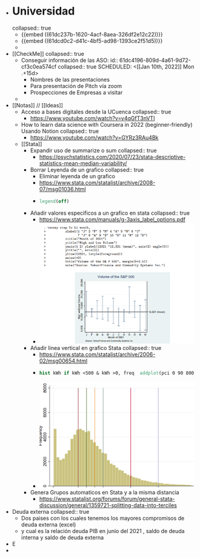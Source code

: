 - # Universidad
  collapsed:: true
	- {{embed ((61dc237b-1620-4acf-8aea-326df2e12c22))}}
	- {{embed ((61dcd0c2-d41c-4bf5-ad98-1393ce2f51d5))}}
	-
- [[CheckMe]]
  collapsed:: true
	- Conseguir información de las ASO:
	  id:: 61dc4196-809d-4a61-9d72-cf3c0ea574cf
	  collapsed:: true
	  SCHEDULED: <[[Jan 10th, 2022]] Mon .+15d>
		- Nombres de las presentaciones
		- Para presentación de Pitch vía zoom
		- Prospecciones de Empresas a visitar
	-
- [[Notas]] // [[Ideas]]
	- Acceso a bases digitales desde la UCuenca
	  collapsed:: true
		- https://www.youtube.com/watch?v=v4qGfT3nVTI
	- How to learn data science with Coursera in 2022 (beginner-friendly) Usando Notion
	  collapsed:: true
		- https://www.youtube.com/watch?v=GYRz3RAu4Bk
	- [[Stata]]
		- Expandir uso de summarize o sum
		  collapsed:: true
			- https://psychstatistics.com/2020/07/23/stata-descriptive-statistics-mean-median-variability/
		- Borrar Leyenda de un grafico
		  collapsed:: true
			- Eliminar leyenda de un grafico
			- https://www.stata.com/statalist/archive/2008-07/msg01036.html
			- ```stata
			  legend(off)
			  ```
		- Añadir valores especificos a un grafico en stata
		  collapsed:: true
			- https://www.stata.com/manuals/g-3axis_label_options.pdf
			- ![image.png](../assets/image_1641874865740_0.png)
		- Añadir linea vertical en grafico Stata
		  collapsed:: true
			- https://www.stata.com/statalist/archive/2006-02/msg00654.html
			- ```stata
			  hist kWh if kWh <500 & kWh >0, freq  addplot(pci 0 90 8000 90 || pci 0 120 8000 120 || pci 0 150 8000 150 || pci 0 180 8000 180 || pci 0 280 8000 280 || pci 0 380 8000 380  ) xlabel(0 90 120 150 180 280 380 , labsize(2)) legend(off)
			  ```
			- ![image.png](../assets/image_1641874965389_0.png)
		- Genera Grupos automaticos en Stata y a la misma distancia
			- https://www.statalist.org/forums/forum/general-stata-discussion/general/1359721-splitting-data-into-terciles
- Deuda externa 
  collapsed:: true
	- Dos paises con los cuales tenemos los mayores compromisos de deuda externa (excel)
	- y cual es la relación deuda PIB en junio del 2021 , saldo de deuda interna y saldo de deuda externa
- E
-